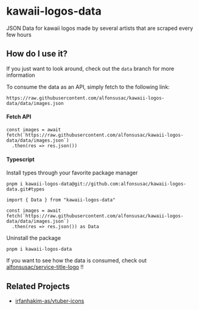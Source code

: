# kawaii-logos-data
JSON Data for kawaii logos made by several artists that are scraped every few hours

## How do I use it?

If you just want to look around, check out the `data` branch for more information

To consume the data as an API, simply fetch to the following link:

```
https://raw.githubusercontent.com/alfonsusac/kawaii-logos-data/data/images.json
```

#### Fetch API

```tsx
const images = await fetch(`https://raw.githubusercontent.com/alfonsusac/kawaii-logos-data/data/images.json`)
  .then(res => res.json())
```

#### Typescript

Install types through your favorite package manager
```shell
pnpm i kawaii-logos-data@git://github.com:alfonsusac/kawaii-logos-data.git#types
```

```tsx
import { Data } from "kawaii-logos-data"

const images = await fetch(`https://raw.githubusercontent.com/alfonsusac/kawaii-logos-data/data/images.json`)
  .then(res => res.json()) as Data
```

Uninstall the package
```shell
pnpm i kawaii-logos-data
```

If you want to see how the data is consumed, check out [alfonsusac/service-title-logo](https://github.com/alfonsusac/service-title-logo) !!

## Related Projects

- [irfanhakim-as/vtuber-icons](https://github.com/irfanhakim-as/vtuber-icons)